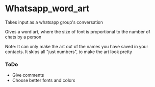 # Whatsapp_word_art
Takes input as a whatsapp group's conversation

Gives a word art, where the size of font is proportional to the number of chats by a person

Note: It can only make the art out of the names you have saved in your contacts. It skips all "just numbers", to make the art look pretty
### ToDo
- Give comments
- Choose better fonts and colors
